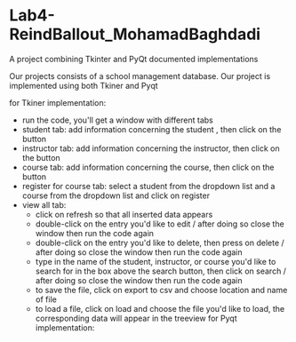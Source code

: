 # Lab4-ReindBallout_MohamadBaghdadi
A project combining Tkinter and PyQt documented implementations

Our projects consists of a school management database. 
Our project is implemented using both Tkiner and Pyqt

for Tkiner implementation:
- run the code, you'll get a window with different tabs
- student tab: add information concerning the student , then click on the button
- instructor tab: add information concerning the instructor, then click on the button
- course tab: add information concerning the course, then click on the button
- register for course tab: select a student from the dropdown list and a course from the dropdown list and click on register
- view all tab:
   - click on refresh so that all inserted data appears
   - double-click on the entry you'd like to edit / after doing so close the window then run the code again
   - double-click on the entry you'd like to delete, then press on delete / after doing so close the window then run the           code again
   - type in the name of the student, instructor, or course you'd like to search for in the box above the search button,           then click on search / after doing so close the window then run the code again
   - to save the file, click on export to csv and choose location and name of file
   - to load a file, click on load and choose the file you'd like to load, the corresponding data will appear in the treeview
for Pyqt implementation:
